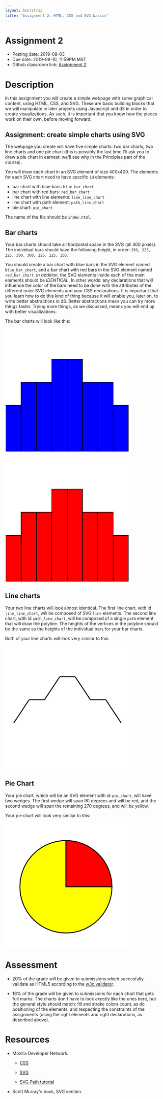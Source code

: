 ```yaml
---
layout: bootstrap
title: "Assignment 2: HTML, CSS and SVG basics"
---
```


# Assignment 2

- Posting date: 2019-09-03
- Due date: 2019-09-10, 11:59PM MST
- Github classroom link: [Assignment 2](https://classroom.github.com/a/k4AS7nD8)

# Description

In this assignment you will create a simple webpage with some
graphical content, using HTML, CSS, and SVG. These are basic
building blocks that we will manipulate in later projects using
Javascript and d3 in order to create visualizations. As such, it is
important that you know how the pieces work on their own, before
moving forward.


## Assignment: create simple charts using SVG

The webpage you create will have five simple charts: two bar charts,
two line charts and one pie chart (this is possibly the last time I'll
ask you to draw a pie chart in earnest: we'll see why in the
Principles part of the course).

You will draw each chart in an SVG element of size 400x400. The
elements for each SVG chart need to have specific `id` elements:

- bar chart with blue bars: `blue_bar_chart`
- bar chart with red bars: `red_bar_chart`
- line chart with line elements: `line_line_chart`
- line chart with path element: `path_line_chart`
- pie chart: `pie_chart`

The name of the file should be `index.html`.

## Bar charts

Your bar charts should take all horizontal space in the SVG (all 400
pixels). The individual bars should have the following height, in order: `150,
225, 225, 300, 300, 225, 225, 150`.

You should create a bar chart with blue bars in the SVG element named
`blue_bar_chart`, and a bar chart with red bars in the SVG element
named `red_bar_chart`. *In addition*, the SVG elements inside each of
the main elements should be *IDENTICAL*. In other words: any
declarations that will influence the color of the bars need to be done
with the attributes of the different outer SVG elements and your CSS
declarations. It is important that you learn how to do this kind of
thing because it will enable you, later on, to write better
abstractions in d3. Better abstractions mean you can try more things
faster. Trying more things, as we discussed, means you will end up
with better visualizations.

The bar charts will look like this:

![blue bar chart](../../data-visualization/materials/css-svg-assignment/bar_chart_1.png)

![red bar chart](../../data-visualization/materials/css-svg-assignment/bar_chart_2.png)

## Line charts

Your two line charts will look almost identical. The first line chart,
with id `line_line_chart`, will be composed of SVG `line`
elements. The second line chart, with id `path_line_chart`, will be composed of a single `path`
element that will draw the polyline. The heights of the vertices in
the polyline should be the same as the heights of the individual bars
for your bar charts.

Both of your line charts will look very similar to this:

![line chart](../../data-visualization/materials/css-svg-assignment/line_chart.png)

## Pie Chart

Your pie chart, which will be an SVG element with id `pie_chart`, will
have two wedges. The first wedge will span 90 degrees and will be
red, and the second wedge will span the remaining 270 degrees, and
will be yellow.

Your pie chart will look very similar to this:

![pie chart](../../data-visualization/materials/css-svg-assignment/pie_chart.png)

# Assessment

- 20% of the grade will be given to submissions which succesfully
  validate as HTML5 according to the
  [w3c validator](http://validator.w3.org/).
  
- 16% of the grade will be given to submissions for each chart that
  gets full marks. The charts don't have to look *exactly* like the
  ones here, but the general style should match: fill and stroke
  colors count, as do positioning of the elements, and respecting the
  constraints of the assignments (using the right elements and right
  declarations, as described above).

# Resources

- Mozilla Developer Network:

  - [CSS](https://developer.mozilla.org/en-US/docs/Web/CSS)
  
  - [SVG](https://developer.mozilla.org/en-US/docs/Web/SVG)

  - [SVG Path tutorial](https://developer.mozilla.org/en-US/docs/Web/SVG/Tutorial/Paths)

- Scott Murray's book, SVG section.
  


